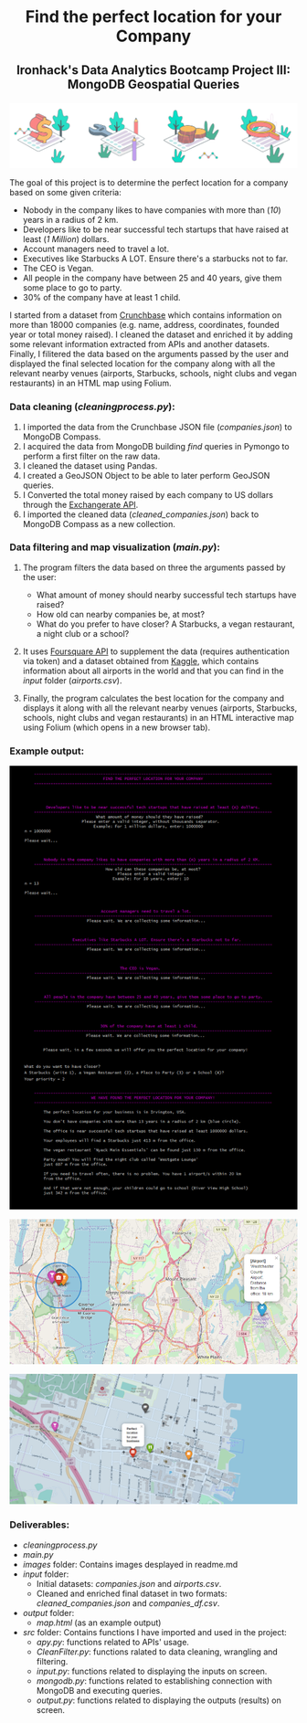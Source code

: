 # <p align="center">Find the perfect location for your Company</p>

## <p align="center">Ironhack's Data Analytics Bootcamp Project III: MongoDB Geospatial Queries</p>

![Crunchbase](/images/readme.png)

The goal of this project is to determine the perfect location for a company based on some given criteria:

* Nobody in the company likes to have companies with more than (*10*) years in a radius of 2 km.
* Developers like to be near successful tech startups that have raised at least (*1 Million*) dollars.
* Account managers need to travel a lot.
* Executives like Starbucks A LOT. Ensure there's a starbucks not to far.
* The CEO is Vegan.
* All people in the company have between 25 and 40 years, give them some place to go to party.
* 30% of the company have at least 1 child.

I started from a dataset from [Crunchbase](https://www.crunchbase.com/) which contains information on more than 18000 companies (e.g. name, address, coordinates, founded year or total money raised). I cleaned the dataset and enriched it by adding some relevant information extracted from APIs and another datasets. Finally, I filitered the data based on the arguments passed by the user and displayed the final selected location for the company along with all the relevant nearby venues (airports, Starbucks, schools, night clubs and vegan restaurants) in an HTML map using Folium.

### Data cleaning (*cleaningprocess.py*):

1. I imported the data from the Crunchbase JSON file (*companies.json*) to MongoDB Compass.
2. I acquired the data from MongoDB building *find* queries in Pymongo to perform a first filter on the raw data.
3. I cleaned the dataset using Pandas.
4. I created a GeoJSON Object to be able to later perform GeoJSON queries.
5. I Converted the total money raised by each company to US dollars through the [Exchangerate API](https://api.exchangerate-api.com/).
6. I imported the cleaned data (*cleaned_companies.json*) back to MongoDB Compass as a new collection.

### Data filtering and map visualization (*main.py*):

1. The program filters the data based on three the arguments passed by the user:
    * What amount of money should nearby successful tech startups have raised?
    * How old can nearby companies be, at most?
    * What do you prefer to have closer? A Starbucks, a vegan restaurant, a night club or a school?

2. It uses [Foursquare API](https://api.foursquare.com) to supplement the data (requires authentication via token) and a dataset obtained from [Kaggle](https://www.kaggle.com/open-flights/airports-train-stations-and-ferry-terminals), which contains information about all airports in the world and that you can find in the *input* folder (*airports.csv*).

3. Finally, the program calculates the best location for the company and displays it along with all the relevant nearby venues (airports, Starbucks, schools, night clubs and vegan restaurants) in an HTML interactive map using Folium (which opens in a new browser tab).

### Example output:

<p align="center"><img  src="https://github.com/Masdevallia/project-mongodb-geospatial-queries/blob/master/images/output.png" width="700"></p>

<p align="center"><img  src="https://github.com/Masdevallia/project-mongodb-geospatial-queries/blob/master/images/map.png" width="700"></p>

<p align="center"><img  src="https://github.com/Masdevallia/project-mongodb-geospatial-queries/blob/master/images/map2.png" width="700"></p>
 
### Deliverables:

* *cleaningprocess.py*
* *main.py*
* *images* folder: Contains images desplayed in readme.md
* *input* folder:
    * Initial datasets: *companies.json* and *airports.csv*.
    * Cleaned and enriched final dataset in two formats: *cleaned_companies.json* and *companies_df.csv*.
* *output* folder:
    * *map.html* (as an example output)
* *src* folder: Contains functions I have imported and used in the project:
    * *apy.py*: functions related to APIs' usage.
    * *CleanFilter.py*: functions ralated to data cleaning, wrangling and filtering.
    * *input.py*: functions related to displaying the inputs on screen.
    * *mongodb.py*: functions related to establishing connection with MongoDB and executing queries.
    * *output.py*: functions related to displaying the outputs (results) on screen.
